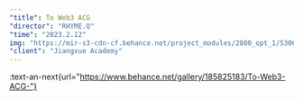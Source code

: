 ```yaml
---
"title": To Web3 ACG
"director": "RHYME.Q"
"time": "2023.2.12"
img: "https://mir-s3-cdn-cf.behance.net/project_modules/2800_opt_1/530692185825183.656a2fdfd56ed.png"
"client": "Jiangxue Academy"
---
```


:text-an-next{url="https://www.behance.net/gallery/185825183/To-Web3-ACG-"}
